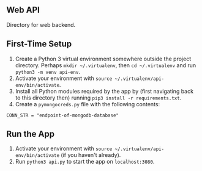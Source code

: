 ## Web API

Directory for web backend.

## First-Time Setup

1. Create a Python 3 virtual environment somewhere outside the project directory. Perhaps `mkdir ~/.virtualenv`, then `cd ~/.virtualenv` and run `python3 -m venv api-env`.
2. Activate your environment with `source ~/.virtualenv/api-env/bin/activate`.
3. Install all Python modules required by the app by (first navigating back to this directory then) running `pip3 install -r requirements.txt`.
4. Create a `pymongocreds.py` file with the following contents:
```
CONN_STR = "endpoint-of-mongodb-database"
```

## Run the App

1. Activate your environment with `source ~/.virtualenv/api-env/bin/activate` (if you haven't already).
2. Run `python3 api.py` to start the app on `localhost:3080`.
